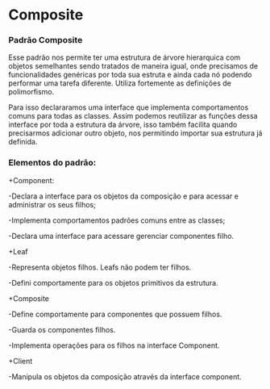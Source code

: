# Composite
### Padrão Composite

  Esse padrão nos permite ter uma estrutura de árvore hierarquica com objetos semelhantes sendo tratados de maneira igual, onde precisamos de funcionalidades genéricas por toda sua estruta e ainda cada nó podendo performar uma tarefa diferente. Utiliza fortemente as definições de polimorfismo.

  Para isso declararamos uma interface que implementa comportamentos comuns para todas as classes. Assim podemos reutilizar as funções dessa interface por toda a estrutura da árvore, isso também facilita quando precisarmos adicionar outro objeto, nos permitindo importar sua estrutura já definida. 

### Elementos do padrão:

+Component:

-Declara a interface para os objetos da composição e para acessar e administrar os seus filhos;

-Implementa comportamentos padrões comuns entre as classes;

-Declara uma interface para acessare gerenciar componentes filho.
      
+Leaf

-Representa objetos filhos. Leafs não podem ter filhos. 

-Defini comportamente para os objetos primitivos da estrutura.

+Composite

-Define comportamente para componentes que possuem filhos.

-Guarda os componentes filhos.

-Implementa operações para os filhos na interface Component.
    
+Client

-Manipula os objetos da composição através da interface component.




